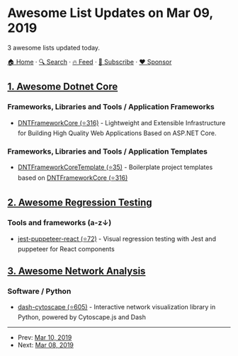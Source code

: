 # Awesome List Updates on Mar 09, 2019

3 awesome lists updated today.

[🏠 Home](/README.md) · [🔍 Search](https://www.trackawesomelist.com/search/) · [🔥 Feed](https://www.trackawesomelist.com/rss.xml) · [📮 Subscribe](https://trackawesomelist.us17.list-manage.com/subscribe?u=d2f0117aa829c83a63ec63c2f&id=36a103854c) · [❤️  Sponsor](https://github.com/sponsors/theowenyoung)



## [1. Awesome Dotnet Core](/content/thangchung/awesome-dotnet-core/README.md)

### Frameworks, Libraries and Tools / Application Frameworks

*   [DNTFrameworkCore (⭐316)](https://github.com/rabbal/DNTFrameworkCore) - Lightweight and Extensible Infrastructure for Building High Quality Web Applications Based on ASP.NET Core.

### Frameworks, Libraries and Tools / Application Templates

*   [DNTFrameworkCoreTemplate (⭐35)](https://github.com/rabbal/DNTFrameworkCoreTemplate) - Boilerplate project templates based on [DNTFrameworkCore (⭐316)](https://github.com/rabbal/DNTFrameworkCore)

## [2. Awesome Regression Testing](/content/mojoaxel/awesome-regression-testing/README.md)

### Tools and frameworks (a-z↓)

*   [jest-puppeteer-react (⭐72)](https://github.com/Hapag-Lloyd/jest-puppeteer-react) - Visual regression testing with Jest and puppeteer for React components

## [3. Awesome Network Analysis](/content/briatte/awesome-network-analysis/README.md)

### Software / Python

*   [dash-cytoscape (⭐605)](https://github.com/plotly/dash-cytoscape) - Interactive network visualization library in Python, powered by Cytoscape.js and Dash

---

- Prev: [Mar 10, 2019](/content/2019/03/10/README.md)
- Next: [Mar 08, 2019](/content/2019/03/08/README.md)